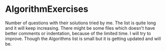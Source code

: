 # AlgorithmExercises
Number of questions with their solutions tried by me.
The list is quite long and it will keep increasing. There might be some files which doesn't have better comments or indentation, because of the limited time.
I will try to improve. 
Though the Algorithms list is small but it is getting updated and will be.
